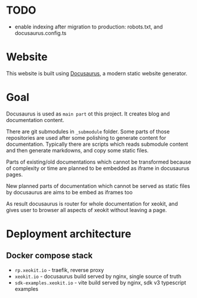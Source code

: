 
# TODO

* enable indexing after migration to production: robots.txt, and docusaurus.config.ts

# Website

This website is built using [Docusaurus](https://docusaurus.io/), a modern static website generator.

# Goal
Docusaurus is used as `main part` ot this project. It creates blog and documentation content.

There are git submodules in `_submodule` folder. Some parts of those repositories are used after some polishing to generate content for documentation. Typically there are scripts which reads submodule content and then generate markdowns, and copy some static files.

Parts of existing/old documentations which cannot be transformed because of complexity or time are planned to be embedded as iframe in docusaurus pages.

New planned parts of documentation which cannot be served as static files by docusaurus are aims to be embed as iframes too

As result docusaurus is router for whole documentation for xeokit, and gives user to browser all aspects of xeokit without leaving a page.


# Deployment architecture

## Docker compose stack

* `rp.xeokit.io` - traefik, reverse proxy
* `xeokit.io` - docusaurus build served by nginx, single source of truth
* `sdk-examples.xeokit.io` - vite build served by nginx, sdk v3 typescript examples

